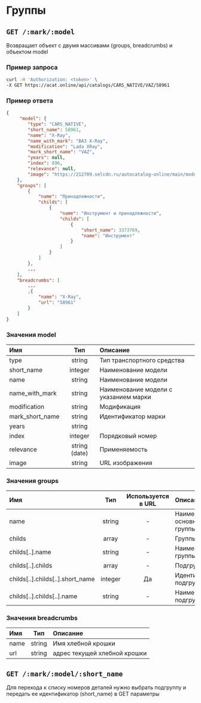 # Группы

## `GET /:mark/:model`

Возвращает объект с двумя массивами (groups, breadcrumbs) и объектом model

### Пример запроса

```bash
curl -H 'Authorization: <token>' \
-X GET https://acat.online/api/catalogs/CARS_NATIVE/VAZ/58961
```

### Пример ответа

```json
{
     "model": {
        "type": "CARS_NATIVE",
        "short_name": 58961,
        "name": "X-Ray",
        "name_with_mark": "ВАЗ X-Ray",
        "modification": "Lada XRay",
        "mark_short_name": "VAZ",
        "years": null,
        "index": 896,
        "relevance": null,
        "image": "https://212709.selcdn.ru/autocatalog-online/main/models/58961.jpg"
    },
    "groups": [
        {
            "name": "Принадлежности",
            "childs": [
                {
                    "name": "Инструмент и принадлежности",
                    "childs": [
                        {
                            "short_name": 3373769,
                            "name": "Инструмент"
                        }
                    ]
                }
            ]
        },
        ...
    ],
    "breadcrumbs": [
        ...
        ,{
            "name": "X-Ray",
            "url": "58961"
        }
    ]
}
```

### Значения model

| Имя | Тип | Описание |
| :---- | :------: | :--------------- |
| type | string | Тип транспортного средства |
| short_name | integer | Наименование модели |
| name | string | Наименование модели |
| name_with_mark | string | Наименование модели с указанием марки |
| modification | string | Модификация |
| mark_short_name | string | Идентификатор марки |
| years | string |  |
| index | integer | Порядковый номер |
| relevance | string (date) | Применяемость |
| image | string | URL изображения |

### Значения groups

| Имя | Тип | Используется в URL | Описание |
| :---- | :------: | :------: | :--------------- |
| name | string | - | Наименование основной группы |
| childs | array | - | Группы |
| childs[..].name | string | - | Наименование группы |
| childs[..].childs | array | - | Подгруппы |
| childs[..].childs[..].short_name | integer | Да | Идентификатор подгруппы |
| childs[..].childs[..].name | string | - | Наименование подгруппы |

### Значения breadcrumbs

| Имя | Тип | Описание |
| :---- | :------: | :--------------- |
| name | string | Имя хлебной крошки |
| url | string | адрес текущей хлебной крошки |


## `GET /:mark/:model/:short_name`

Для перехода к списку номеров деталей нужно выбрать подгруппу и передать ее идентификатор (short_name) в GET параметры